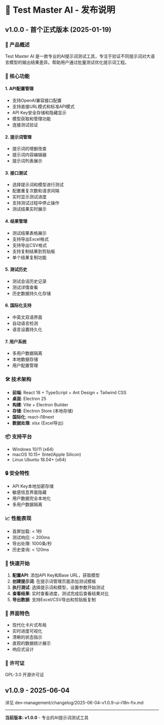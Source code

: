 # 🚀 Test Master AI - 发布说明

## v1.0.0 - 首个正式版本 (2025-01-19)

### 🎯 产品概述

Test Master AI 是一款专业的AI提示词测试工具，专注于验证不同提示词对大语言模型的输出结果差异。帮助用户通过批量测试优化提示词工程。

### 🌟 核心功能

#### 1. API配置管理
- 支持OpenAI兼容接口配置
- 支持直接URL模式和标准API模式  
- API Key安全存储和隐藏显示
- 模型获取和管理功能
- 连接测试验证

#### 2. 提示词管理
- 提示词的增删改查
- 提示词内容编辑器
- 提示词列表展示

#### 3. 接口测试
- 选择提示词和模型进行测试
- 配置重复次数和请求间隔
- 实时显示测试进度
- 支持测试过程中停止操作
- 测试结果实时展示

#### 4. 结果管理  
- 测试结果表格展示
- 支持导出Excel格式
- 支持导出CSV格式
- 支持复制结果到剪贴板
- 单个结果复制功能

#### 5. 测试历史
- 测试会话历史记录
- 测试详情查看
- 历史数据持久化存储

#### 6. 国际化支持
- 中英文双语界面
- 自动语言检测
- 语言设置持久化

#### 7. 用户系统
- 多用户数据隔离
- 本地数据存储
- 用户配置管理

### 🛠️ 技术架构

- **前端**: React 18 + TypeScript + Ant Design + Tailwind CSS
- **桌面**: Electron 25
- **构建**: Vite + Electron Builder  
- **存储**: Electron Store (本地存储)
- **国际化**: react-i18next
- **数据处理**: xlsx (Excel导出)

### 📦 支持平台

- Windows 10/11 (x64)
- macOS 10.15+ (Intel/Apple Silicon)  
- Linux Ubuntu 18.04+ (x64)

### 🔒 安全特性

- API Key本地加密存储
- 敏感信息界面隐藏
- 用户数据完全本地化
- 多用户数据隔离

### 📈 性能表现

- 首屏加载: < 1秒
- 测试响应: < 200ms  
- 导出处理: 1000条/秒
- 历史查询: < 120ms

### 📖 快速开始

1. **配置API**: 添加API Key和Base URL，获取模型
2. **创建提示词**: 在提示词管理页面添加测试模板
3. **执行测试**: 选择提示词和模型，设置参数开始测试
4. **查看结果**: 实时查看进度，测试完成后查看结果对比
5. **导出数据**: 支持Excel/CSV导出和剪贴板复制

### 🎨 界面特色

- 现代化卡片式布局
- 实时进度可视化
- 清晰的状态指示
- 直观的数据统计展示
- 响应式设计

### 📝 许可证

GPL-3.0 开源许可证

## v1.0.9 - 2025-06-04

详见 dev-management/changelog/2025-06-04-v1.0.9-ui-i18n-fix.md

---

**当前版本: v1.0.0** - 专业的AI提示词测试工具 